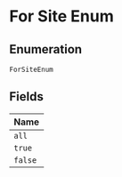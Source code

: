 
# For Site Enum

## Enumeration

`ForSiteEnum`

## Fields

| Name |
|  --- |
| `all` |
| `true` |
| `false` |

